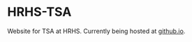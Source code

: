 # HRHS-TSA
Website for TSA at HRHS. Currently being hosted at [github.io](https://nerd8622.github.io/HRHS-TSA/).

